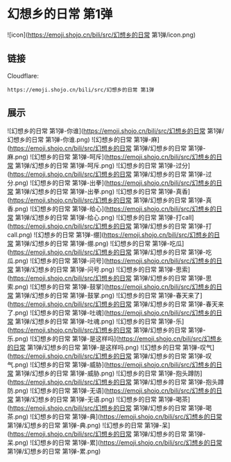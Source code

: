 # 幻想乡的日常 第1弹
![icon](https://emoji.shojo.cn/bili/src/幻想乡的日常 第1弹/icon.png)
## 链接
Cloudflare:
```
https://emoji.shojo.cn/bili/src/幻想乡的日常 第1弹
```
## 展示
![幻想乡的日常 第1弹-你谁](https://emoji.shojo.cn/bili/src/幻想乡的日常 第1弹/幻想乡的日常 第1弹-你谁.png)
![幻想乡的日常 第1弹-麻](https://emoji.shojo.cn/bili/src/幻想乡的日常 第1弹/幻想乡的日常 第1弹-麻.png)
![幻想乡的日常 第1弹-呵斥](https://emoji.shojo.cn/bili/src/幻想乡的日常 第1弹/幻想乡的日常 第1弹-呵斥.png)
![幻想乡的日常 第1弹-过分](https://emoji.shojo.cn/bili/src/幻想乡的日常 第1弹/幻想乡的日常 第1弹-过分.png)
![幻想乡的日常 第1弹-出拳](https://emoji.shojo.cn/bili/src/幻想乡的日常 第1弹/幻想乡的日常 第1弹-出拳.png)
![幻想乡的日常 第1弹-真香](https://emoji.shojo.cn/bili/src/幻想乡的日常 第1弹/幻想乡的日常 第1弹-真香.png)
![幻想乡的日常 第1弹-给心](https://emoji.shojo.cn/bili/src/幻想乡的日常 第1弹/幻想乡的日常 第1弹-给心.png)
![幻想乡的日常 第1弹-打call](https://emoji.shojo.cn/bili/src/幻想乡的日常 第1弹/幻想乡的日常 第1弹-打call.png)
![幻想乡的日常 第1弹-绷](https://emoji.shojo.cn/bili/src/幻想乡的日常 第1弹/幻想乡的日常 第1弹-绷.png)
![幻想乡的日常 第1弹-吃瓜](https://emoji.shojo.cn/bili/src/幻想乡的日常 第1弹/幻想乡的日常 第1弹-吃瓜.png)
![幻想乡的日常 第1弹-问号](https://emoji.shojo.cn/bili/src/幻想乡的日常 第1弹/幻想乡的日常 第1弹-问号.png)
![幻想乡的日常 第1弹-思索](https://emoji.shojo.cn/bili/src/幻想乡的日常 第1弹/幻想乡的日常 第1弹-思索.png)
![幻想乡的日常 第1弹-鼓掌](https://emoji.shojo.cn/bili/src/幻想乡的日常 第1弹/幻想乡的日常 第1弹-鼓掌.png)
![幻想乡的日常 第1弹-春天来了](https://emoji.shojo.cn/bili/src/幻想乡的日常 第1弹/幻想乡的日常 第1弹-春天来了.png)
![幻想乡的日常 第1弹-吐魂](https://emoji.shojo.cn/bili/src/幻想乡的日常 第1弹/幻想乡的日常 第1弹-吐魂.png)
![幻想乡的日常 第1弹-乐](https://emoji.shojo.cn/bili/src/幻想乡的日常 第1弹/幻想乡的日常 第1弹-乐.png)
![幻想乡的日常 第1弹-是这样吗](https://emoji.shojo.cn/bili/src/幻想乡的日常 第1弹/幻想乡的日常 第1弹-是这样吗.png)
![幻想乡的日常 第1弹-叹气](https://emoji.shojo.cn/bili/src/幻想乡的日常 第1弹/幻想乡的日常 第1弹-叹气.png)
![幻想乡的日常 第1弹-威胁](https://emoji.shojo.cn/bili/src/幻想乡的日常 第1弹/幻想乡的日常 第1弹-威胁.png)
![幻想乡的日常 第1弹-抱头蹲防](https://emoji.shojo.cn/bili/src/幻想乡的日常 第1弹/幻想乡的日常 第1弹-抱头蹲防.png)
![幻想乡的日常 第1弹-无语](https://emoji.shojo.cn/bili/src/幻想乡的日常 第1弹/幻想乡的日常 第1弹-无语.png)
![幻想乡的日常 第1弹-喝茶](https://emoji.shojo.cn/bili/src/幻想乡的日常 第1弹/幻想乡的日常 第1弹-喝茶.png)
![幻想乡的日常 第1弹-典](https://emoji.shojo.cn/bili/src/幻想乡的日常 第1弹/幻想乡的日常 第1弹-典.png)
![幻想乡的日常 第1弹-呆](https://emoji.shojo.cn/bili/src/幻想乡的日常 第1弹/幻想乡的日常 第1弹-呆.png)
![幻想乡的日常 第1弹-累](https://emoji.shojo.cn/bili/src/幻想乡的日常 第1弹/幻想乡的日常 第1弹-累.png)
